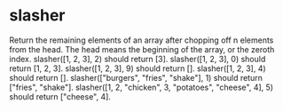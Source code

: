 # slasher
Return the remaining elements of an array after chopping off n elements from the head.
The head means the beginning of the array, or the zeroth index.
slasher([1, 2, 3], 2) should return [3].
slasher([1, 2, 3], 0) should return [1, 2, 3].
slasher([1, 2, 3], 9) should return [].
slasher([1, 2, 3], 4) should return [].
slasher(["burgers", "fries", "shake"], 1) should return ["fries", "shake"].
slasher([1, 2, "chicken", 3, "potatoes", "cheese", 4], 5) should return ["cheese", 4].
